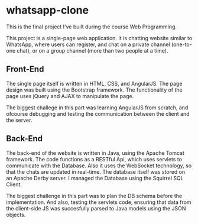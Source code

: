 # whatsapp-clone

This is the final project I've built during the course Web Programming.

This project is a single-page web application.
It is chatting website similar to WhatsApp, where users can register, and chat on a private channel (one-to-one chat), or on a group channel (more than two people at a time).

## Front-End

The single page itself is written in HTML, CSS, and AngularJS.
The page design was built using the Bootstrap framework.
The functionality of the page uses jQuery and AJAX to manipulate the page.

The biggest challege in this part was learning AngularJS from scratch, and ofcourse debugging and testing the communication between the client and the server.

## Back-End

The back-end of the website is written in Java, using the Apache Tomcat framework.
The code functions as a RESTful Api, which uses servlets to communicate with the Database.
Also it uses the WebSocket technology, so that the chats are updated in real-time.
The database itself was stored on an Apache Derby server.
I managed the Database using the Squirrel SQL Client.

The biggest challenge in this part was to plan the DB schema before the implementation. And also, testing the servlets code, ensuring that data from the client-side JS was succesfully parsed to Java models using the JSON objects.
